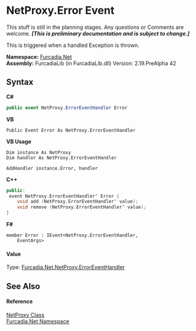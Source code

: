 # NetProxy.Error Event
This stuff is still in the planning stages. Any questions or Comments are welcome. _**\[This is preliminary documentation and is subject to change.\]**_

This is triggered when a handled Exception is thrown.

**Namespace:**&nbsp;<a href="N_Furcadia_Net">Furcadia.Net</a><br />**Assembly:**&nbsp;FurcadiaLib (in FurcadiaLib.dll) Version: 2.19.PreAlpha 42

## Syntax

**C#**<br />
``` C#
public event NetProxy.ErrorEventHandler Error
```

**VB**<br />
``` VB
Public Event Error As NetProxy.ErrorEventHandler
```

**VB Usage**<br />
``` VB Usage
Dim instance As NetProxy
Dim handler As NetProxy.ErrorEventHandler

AddHandler instance.Error, handler

```

**C++**<br />
``` C++
public:
 event NetProxy.ErrorEventHandler^ Error {
	void add (NetProxy.ErrorEventHandler^ value);
	void remove (NetProxy.ErrorEventHandler^ value);
}
```

**F#**<br />
``` F#
member Error : IEvent<NetProxy.ErrorEventHandler,
    EventArgs>

```


#### Value
Type: <a href="T_Furcadia_Net_NetProxy_ErrorEventHandler">Furcadia.Net.NetProxy.ErrorEventHandler</a>

## See Also


#### Reference
<a href="T_Furcadia_Net_NetProxy">NetProxy Class</a><br /><a href="N_Furcadia_Net">Furcadia.Net Namespace</a><br />